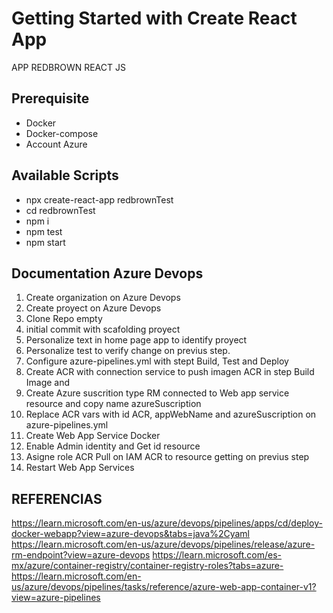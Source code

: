 # Getting Started with Create React App
APP  REDBROWN REACT JS 

## Prerequisite
- Docker 
- Docker-compose
- Account Azure

## Available Scripts
- npx create-react-app redbrownTest
- cd redbrownTest
- npm i
- npm test
- npm start

## Documentation Azure Devops
1. Create organization on Azure Devops
2. Create proyect on Azure Devops
3. Clone Repo empty
4. initial commit with scafolding proyect
5. Personalize text in home page app to identify proyect
6. Personalize test to verify change on previus step.
7. Configure azure-pipelines.yml with stept Build, Test and Deploy     
8. Create ACR with connection service to push imagen ACR in step Build Image and 
9. Create Azure suscrition type RM connected to Web app service resource and copy name azureSuscription
9. Replace ACR vars with id ACR, appWebName and azureSuscription on azure-pipelines.yml
10. Create Web App Service Docker
11. Enable Admin identity and Get id resource
12. Asigne role ACR Pull on IAM ACR to resource getting on previus step
13. Restart Web App Services


## REFERENCIAS
https://learn.microsoft.com/en-us/azure/devops/pipelines/apps/cd/deploy-docker-webapp?view=azure-devops&tabs=java%2Cyaml
https://learn.microsoft.com/en-us/azure/devops/pipelines/release/azure-rm-endpoint?view=azure-devops
https://learn.microsoft.com/es-mx/azure/container-registry/container-registry-roles?tabs=azure-
https://learn.microsoft.com/en-us/azure/devops/pipelines/tasks/reference/azure-web-app-container-v1?view=azure-pipelines